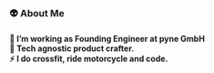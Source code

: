<h3 align="left">👽  About Me</h3>
<h4 align="left">🔭 I’m working as Founding Engineer at pyne GmbH <br> 👾 Tech agnostic product crafter. <br>⚡ I do crossfit, ride motorcycle and code.</h4>
